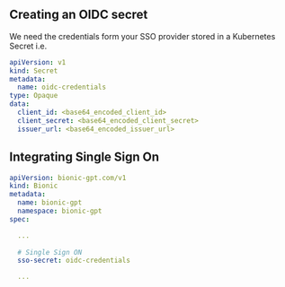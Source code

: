 ## Creating an OIDC secret

We need the credentials form your SSO provider stored in a Kubernetes Secret i.e.

```yaml
apiVersion: v1
kind: Secret
metadata:
  name: oidc-credentials
type: Opaque
data:
  client_id: <base64_encoded_client_id>
  client_secret: <base64_encoded_client_secret>
  issuer_url: <base64_encoded_issuer_url>

```


## Integrating Single Sign On


```yaml
apiVersion: bionic-gpt.com/v1
kind: Bionic
metadata:
  name: bionic-gpt
  namespace: bionic-gpt 
spec:

  ...
  
  # Single Sign ON
  sso-secret: oidc-credentials

  ...

```